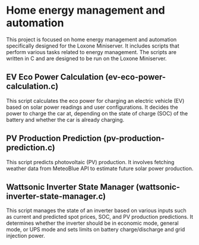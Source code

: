 # Home energy management and automation
This project is focused on home energy management and automation specifically designed for the Loxone Miniserver. It includes scripts that perform various tasks related to energy management. The scripts are written in C and are designed to be run on the Loxone Miniserver.

## EV Eco Power Calculation (ev-eco-power-calculation.c)
This script calculates the eco power for charging an electric vehicle (EV) based on solar power readings and user configurations. It decides the power to charge the car at, depending on the state of charge (SOC) of the battery and whether the car is already charging.

## PV Production Prediction (pv-production-prediction.c)
This script predicts photovoltaic (PV) production. It involves fetching weather data from MeteoBlue API to estimate future solar power production.

## Wattsonic Inverter State Manager (wattsonic-inverter-state-manager.c)
This script manages the state of an inverter based on various inputs such as current and predicted spot prices, SOC, and PV production predictions. It determines whether the inverter should be in economic mode, general mode, or UPS mode and sets limits on battery charge/discharge and grid injection power.
